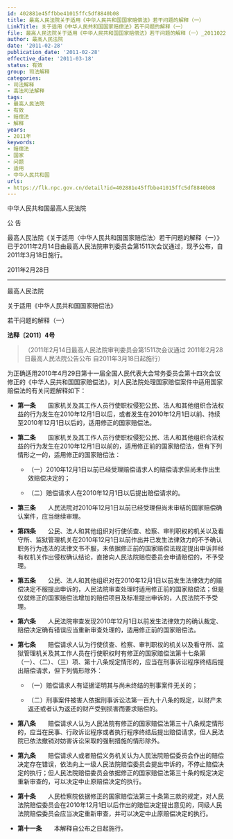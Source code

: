 ```yaml
---
id: 402881e45ffbbe41015ffc5df8840b08
title: 最高人民法院关于适用《中华人民共和国国家赔偿法》若干问题的解释（一）
LinkTitle: 关于适用《中华人民共和国国家赔偿法》若干问题的解释（一）
file: 最高人民法院关于适用《中华人民共和国国家赔偿法》若干问题的解释（一）_20110228_402881e45ffbbe41015ffc5df8840b08.docx
author: 最高人民法院
date: '2011-02-28'
publication_date: '2011-02-28'
effective_date: '2011-03-18'
status: 有效
group: 司法解释
categories:
- 司法解释
- 高法司法解释
tags:
- 最高人民法院
- 有效
- 赔偿法
- 解释
years:
- 2011年
keywords:
- 赔偿法
- 国家
- 问题
- 适用
- 中华人民共和国
urls:
- https://flk.npc.gov.cn/detail?id=402881e45ffbbe41015ffc5df8840b08
---
```


中华人民共和国最高人民法院

公 告

最高人民法院《关于适用〈中华人民共和国国家赔偿法〉若干问题的解释（一）》已于2011年2月14日由最高人民法院审判委员会第1511次会议通过，现予公布，自2011年3月18日施行。

2011年2月28日

---

最高人民法院

关于适用《中华人民共和国国家赔偿法》

若干问题的解释（一）

**法释〔2011〕4号**

> （2011年2月14日最高人民法院审判委员会第1511次会议通过 2011年2月28日最高人民法院公告公布 自2011年3月18日起施行）

为正确适用2010年4月29日第十一届全国人民代表大会常务委员会第十四次会议修正的《中华人民共和国国家赔偿法》，对人民法院处理国家赔偿案件中适用国家赔偿法的有关问题解释如下：

- **第一条**　　国家机关及其工作人员行使职权侵犯公民、法人和其他组织合法权益的行为发生在2010年12月1日以后，或者发生在2010年12月1日以前、持续至2010年12月1日以后的，适用修正的国家赔偿法。

- **第二条**　　国家机关及其工作人员行使职权侵犯公民、法人和其他组织合法权益的行为发生在2010年12月1日以前的，适用修正前的国家赔偿法，但有下列情形之一的，适用修正的国家赔偿法：

  - （一）2010年12月1日以前已经受理赔偿请求人的赔偿请求但尚未作出生效赔偿决定的；

  - （二）赔偿请求人在2010年12月1日以后提出赔偿请求的。

- **第三条**　　人民法院对2010年12月1日以前已经受理但尚未审结的国家赔偿确认案件，应当继续审理。

- **第四条**　　公民、法人和其他组织对行使侦查、检察、审判职权的机关以及看守所、监狱管理机关在2010年12月1日以前作出并已发生法律效力的不予确认职务行为违法的法律文书不服，未依据修正前的国家赔偿法规定提出申诉并经有权机关作出侵权确认结论，直接向人民法院赔偿委员会申请赔偿的，不予受理。

- **第五条**　　公民、法人和其他组织对在2010年12月1日以前发生法律效力的赔偿决定不服提出申诉的，人民法院审查处理时适用修正前的国家赔偿法；但是仅就修正的国家赔偿法增加的赔偿项目及标准提出申诉的，人民法院不予受理。

- **第六条**　　人民法院审查发现2010年12月1日以前发生法律效力的确认裁定、赔偿决定确有错误应当重新审查处理的，适用修正前的国家赔偿法。

- **第七条**　　赔偿请求人认为行使侦查、检察、审判职权的机关以及看守所、监狱管理机关及其工作人员在行使职权时有修正的国家赔偿法第十七条第（一）、（二）、（三）项、第十八条规定情形的，应当在刑事诉讼程序终结后提出赔偿请求，但下列情形除外：

  - （一）赔偿请求人有证据证明其与尚未终结的刑事案件无关的；

  - （二）刑事案件被害人依据刑事诉讼法第一百九十八条的规定，以财产未返还或者认为返还的财产受到损害而要求赔偿的。

- **第八条**　　赔偿请求人认为人民法院有修正的国家赔偿法第三十八条规定情形的，应当在民事、行政诉讼程序或者执行程序终结后提出赔偿请求，但人民法院已依法撤销对妨害诉讼采取的强制措施的情形除外。

- **第九条**　　赔偿请求人或者赔偿义务机关认为人民法院赔偿委员会作出的赔偿决定存在错误，依法向上一级人民法院赔偿委员会提出申诉的，不停止赔偿决定的执行；但人民法院赔偿委员会依据修正的国家赔偿法第三十条的规定决定重新审查的，可以决定中止原赔偿决定的执行。

- **第十条**　　人民检察院依据修正的国家赔偿法第三十条第三款的规定，对人民法院赔偿委员会在2010年12月1日以后作出的赔偿决定提出意见的，同级人民法院赔偿委员会应当决定重新审查，并可以决定中止原赔偿决定的执行。

- **第十一条**　　本解释自公布之日起施行。
